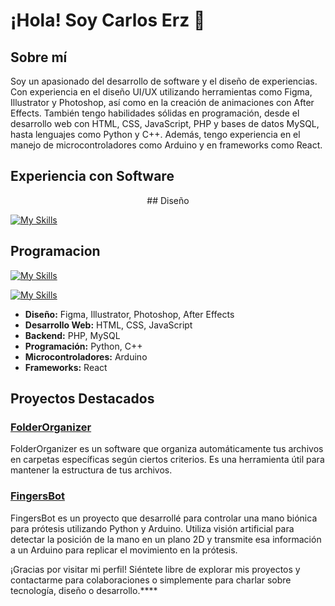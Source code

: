 

# ¡Hola! Soy Carlos Erz 👋

## Sobre mí

Soy un apasionado del desarrollo de software y el diseño de experiencias. Con experiencia en el diseño UI/UX utilizando herramientas como Figma, Illustrator y Photoshop, así como en la creación de animaciones con After Effects. También tengo habilidades sólidas en programación, desde el desarrollo web con HTML, CSS, JavaScript, PHP y bases de datos MySQL, hasta lenguajes como Python y C++. Además, tengo experiencia en el manejo de microcontroladores como Arduino y en frameworks como React.

## Experiencia con Software

<p align="center">
## Diseño 

[![My Skills](https://skillicons.dev/icons?i=ai,ps,ae,xd,figma&theme=light)](https://skillicons.dev)

## Programacion 

[![My Skills](https://skillicons.dev/icons?i=js,html,css,php,react,mysql)](https://skillicons.dev)

[![My Skills](https://skillicons.dev/icons?i=py,cpp )](https://skillicons.dev)

</p>

- **Diseño:** Figma, Illustrator, Photoshop, After Effects
- **Desarrollo Web:** HTML, CSS, JavaScript
- **Backend:** PHP, MySQL
- **Programación:** Python, C++
- **Microcontroladores:** Arduino
- **Frameworks:** React

## Proyectos Destacados
### [FolderOrganizer](https://github.com/CarlosErz/FolderOrganizer)
FolderOrganizer es un software que organiza automáticamente tus archivos en carpetas específicas según ciertos criterios. Es una herramienta útil para mantener la estructura de tus archivos.

### [FingersBot](https://github.com/CarlosErz/FingersBot)
FingersBot es un proyecto que desarrollé para controlar una mano biónica para prótesis utilizando Python y Arduino. Utiliza visión artificial para detectar la posición de la mano en un plano 2D y transmite esa información a un Arduino para replicar el movimiento en la prótesis.

¡Gracias por visitar mi perfil! Siéntete libre de explorar mis proyectos y contactarme para colaboraciones o simplemente para charlar sobre tecnología, diseño o desarrollo.****


